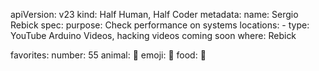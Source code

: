 apiVersion: v23
kind: Half Human, Half Coder
metadata:
name: Sergio Rebick 
spec:
  purpose: Check performance on systems
  locations:
    - 
      type: YouTube Arduino Videos, hacking videos coming soon
      where: Rebick
   
  favorites:
    number: 55
    animal: :penguin:
    emoji: :rocket:
    food: :apple:
